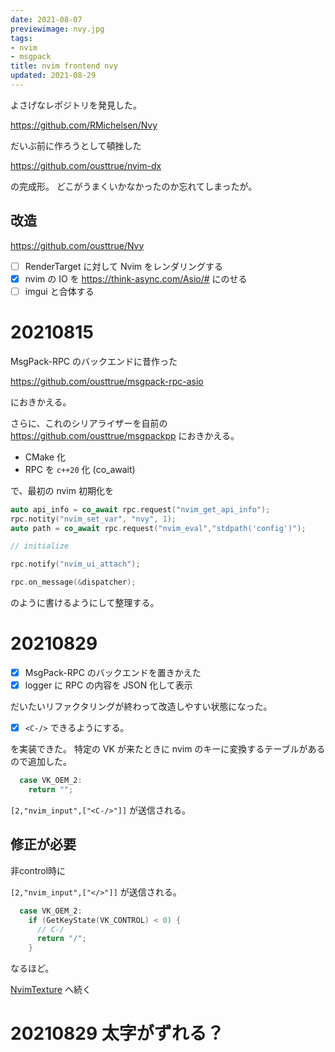 ```yaml
---
date: 2021-08-07
previewimage: nvy.jpg
tags:
- nvim
- msgpack
title: nvim frontend nvy
updated: 2021-08-29
---
```


よさげなレポジトリを発見した。

https://github.com/RMichelsen/Nvy

だいぶ前に作ろうとして頓挫した

https://github.com/ousttrue/nvim-dx

の完成形。
どこがうまくいかなかったのか忘れてしまったが。

## 改造

https://github.com/ousttrue/Nvy

* [ ] RenderTarget に対して Nvim をレンダリングする
* [x] nvim の IO を https://think-async.com/Asio/# にのせる
* [ ] imgui と合体する

# 20210815

MsgPack-RPC のバックエンドに昔作った

https://github.com/ousttrue/msgpack-rpc-asio

におきかえる。

さらに、これのシリアライザーを自前の https://github.com/ousttrue/msgpackpp におきかえる。

* CMake 化
* RPC を `c++20` 化 (co_await)

で、最初の nvim 初期化を

```c++
auto api_info = co_await rpc.request("nvim_get_api_info");
rpc.notity("nvim_set_var", "nvy", 1);
auto path = co_await rpc.request("nvim_eval","stdpath('config')");

// initialize

rpc.notify("nvim_ui_attach");

rpc.on_message(&dispatcher);
```

のように書けるようにして整理する。

# 20210829

* [x] MsgPack-RPC のバックエンドを置きかえた
* [x] logger に RPC の内容を JSON 化して表示

だいたいリファクタリングが終わって改造しやすい状態になった。

* [x] `<C-/>` できるようにする。

を実装できた。
特定の VK が来たときに nvim のキーに変換するテーブルがあるので追加した。

```cpp
  case VK_OEM_2:
    return "";
```

`[2,"nvim_input",["<C-/>"]]` が送信される。

## 修正が必要

非control時に

`[2,"nvim_input",["</>"]]` が送信される。

```cpp
  case VK_OEM_2:
    if (GetKeyState(VK_CONTROL) < 0) {
      // C-/
      return "/";
    }
```

なるほど。

[NvimTexture](/posts/2021/summer/nvimtexture.md) へ続く

# 20210829  太字がずれる？

